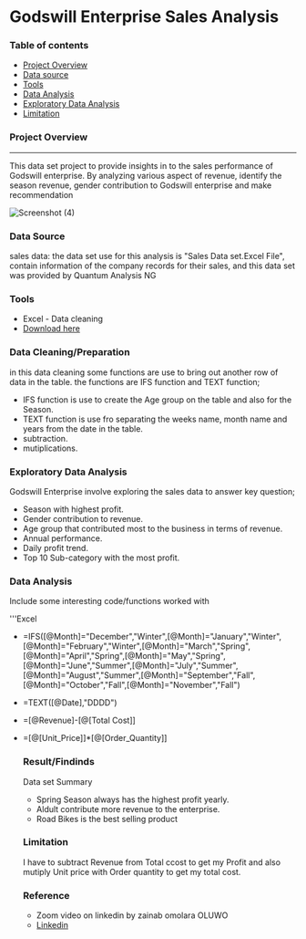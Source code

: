 # Godswill Enterprise Sales Analysis

### Table of contents

- [Project Overview](#project-overview)
- [Data source](#data-source)
- [Tools](#tools)
- [Data Analysis](#data-analysis)
- [Exploratory Data Analysis](#exploratory-data-analysis)
- [Limitation](#limitation)

### Project Overview
***

This data set project to provide insights in to the sales performance of Godswill enterprise. By analyzing various aspect of revenue, identify the season revenue, gender contribution to Godswill enterprise and make recommendation

![Screenshot (4)](https://github.com/user-attachments/assets/5b3b7e66-8e4e-4705-9913-049b65fe10c2)


### Data Source

sales data: the data set use for this analysis is "Sales Data set.Excel File", contain information of the company records for their sales, and this data set was provided by Quantum Analysis NG 

### Tools

- Excel - Data cleaning
-  [Download here](https://microsoft.com)
  
### Data Cleaning/Preparation

in this data cleaning some functions are use to bring out another row of data in the table.
the functions are IFS function and TEXT function;
- IFS function is use to create the Age group on the table and also for the Season.
- TEXT function is use fro separating the weeks name, month name and years from the date in the table.
- subtraction.
- mutiplications.

### Exploratory Data Analysis

Godswill Enterprise involve exploring the sales data to answer key question;

 - Season with highest profit.
 - Gender contribution to revenue.
 - Age group that contributed most to the business in terms of revenue.
 - Annual performance.
 - Daily profit trend.
 - Top 10 Sub-category with the most profit.
   
### Data Analysis  

Include some interesting code/functions worked with

'''Excel
 - =IFS([@Month]="December","Winter",[@Month]="January","Winter",[@Month]="February","Winter",[@Month]="March","Spring",[@Month]="April","Spring",[@Month]="May","Spring",[@Month]="June","Summer",[@Month]="July","Summer",[@Month]="August","Summer",[@Month]="September","Fall",[@Month]="October","Fall",[@Month]="November","Fall")
 - =TEXT([@Date],"DDDD")
 - =[@Revenue]-[@[Total Cost]]
 - =[@[Unit_Price]]*[@[Order_Quantity]]

   ### Result/Findinds
    Data set Summary
   - Spring Season always has the highest profit yearly.
   - Aldult contribute more revenue to the enterprise.
   - Road Bikes is the best selling product

   ### Limitation

   I have to subtract Revenue from Total ccost to get my Profit and also mutiply Unit price with Order quantity to get my total cost.

   ### Reference
    - Zoom video on linkedin by zainab omolara OLUWO
    - [Linkedin](https://www.linkedin.com/posts/zainab-oluwo-774a89304_as-an-intern-at-quantum-analytics-ng-im-activity-7209871915392421888-Qzql?utm_source=share&utm_medium=member_desktop)
   
